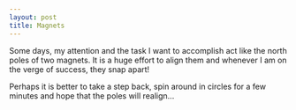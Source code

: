 ```yaml
---
layout: post
title: Magnets
---
```

Some days, my attention and the task I want to accomplish act like the north poles of two magnets. It is a huge effort to align them and whenever I am on the verge of success, they snap apart!

Perhaps it is better to take a step back, spin around in circles for a few minutes and hope that the poles will realign...